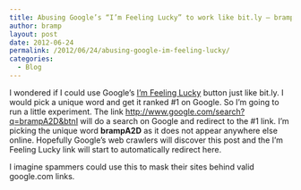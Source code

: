 ```yaml
---
title: Abusing Google’s “I’m Feeling Lucky” to work like bit.ly – brampA2D
author: bramp
layout: post
date: 2012-06-24
permalink: /2012/06/24/abusing-google-im-feeling-lucky/
categories:
  - Blog
---
```

I wondered if I could use Google&#8217;s [I&#8217;m Feeling Lucky][1] button just like bit.ly. I would pick a unique word and get it ranked #1 on Google. So I&#8217;m going to run a little experiment. The link <http://www.google.com/search?q=brampA2D&btnI> will do a search on Google and redirect to the #1 link. I&#8217;m picking the unique word **brampA2D** as it does not appear anywhere else online. Hopefully Google&#8217;s web crawlers will discover this post and the I&#8217;m Feeling Lucky link will start to automatically redirect here.

I imagine spammers could use this to mask their sites behind valid google.com links.

 [1]: http://en.wikipedia.org/wiki/Google_Search#.22I.27m_Feeling_Lucky.22